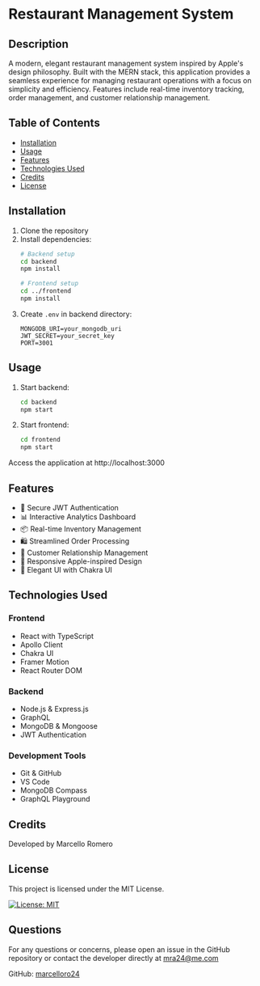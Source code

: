 # Restaurant Management System

## Description

A modern, elegant restaurant management system inspired by Apple's design philosophy. Built with the MERN stack, this application provides a seamless experience for managing restaurant operations with a focus on simplicity and efficiency. Features include real-time inventory tracking, order management, and customer relationship management.

## Table of Contents

- [Installation](#installation)
- [Usage](#usage)
- [Features](#features)
- [Technologies Used](#technologies-used)
- [Credits](#credits)
- [License](#license)

## Installation

1. Clone the repository
2. Install dependencies:
   ```bash
   # Backend setup
   cd backend
   npm install

   # Frontend setup
   cd ../frontend
   npm install
   ```
3. Create `.env` in backend directory:
   ```
   MONGODB_URI=your_mongodb_uri
   JWT_SECRET=your_secret_key
   PORT=3001
   ```

## Usage

1. Start backend:
   ```bash
   cd backend
   npm start
   ```

2. Start frontend:
   ```bash
   cd frontend
   npm start
   ```

Access the application at http://localhost:3000

## Features

- 🔐 Secure JWT Authentication
- 📊 Interactive Analytics Dashboard
- 📦 Real-time Inventory Management
- 🛍️ Streamlined Order Processing
- 👥 Customer Relationship Management
- 📱 Responsive Apple-inspired Design
- 🎨 Elegant UI with Chakra UI

## Technologies Used

### Frontend
- React with TypeScript
- Apollo Client
- Chakra UI
- Framer Motion
- React Router DOM

### Backend
- Node.js & Express.js
- GraphQL
- MongoDB & Mongoose
- JWT Authentication

### Development Tools
- Git & GitHub
- VS Code
- MongoDB Compass
- GraphQL Playground

## Credits

Developed by Marcello Romero

## License

This project is licensed under the MIT License.

[![License: MIT](https://img.shields.io/badge/License-MIT-yellow.svg)](https://opensource.org/licenses/MIT)

## Questions

For any questions or concerns, please open an issue in the GitHub repository or contact the developer directly at mra24@me.com

GitHub: [marcelloro24](https://github.com/marcelloro24)
